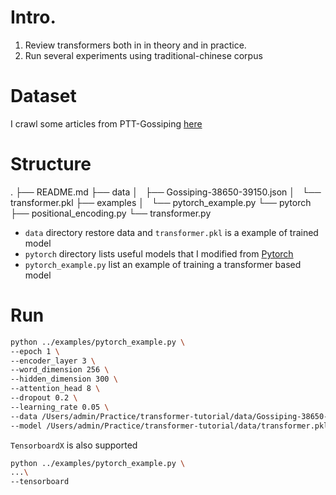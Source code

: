 # Intro.
1. Review transformers both in in theory and in practice. 
2. Run several experiments using traditional-chinese corpus

# Dataset

I crawl some articles from PTT-Gossiping [here](https://drive.google.com/file/d/1XYhk-Nu6DcfGf4DuEeZHPOe6bn7H3BKu/view?usp=sharing)

# Structure

.
├── README.md
├── data
│   ├── Gossiping-38650-39150.json
│   └── transformer.pkl
├── examples
│   └── pytorch_example.py
└── pytorch
    ├── positional_encoding.py
    └── transformer.py

- `data` directory restore data and `transformer.pkl` is a example of trained model
- `pytorch` directory lists useful models that I modified from [Pytorch](https://pytorch.org/tutorials/beginner/transformer_tutorial.html)
- `pytorch_example.py` list an example of training a transformer based model


# Run

```bash
python ../examples/pytorch_example.py \
--epoch 1 \
--encoder_layer 3 \
--word_dimension 256 \
--hidden_dimension 300 \
--attention_head 8 \
--dropout 0.2 \
--learning_rate 0.05 \
--data /Users/admin/Practice/transformer-tutorial/data/Gossiping-38650-39150.json \
--model /Users/admin/Practice/transformer-tutorial/data/transformer.pkl
```
`TensorboardX` is also supported

```bash
python ../examples/pytorch_example.py \
...\
--tensorboard

```

